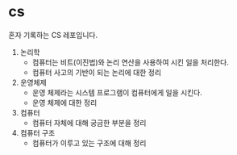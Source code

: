 # cs
혼자 기록하는 CS 레포입니다.

1. 논리학
   - 컴퓨터는 비트(이진법)와 논리 연산을 사용하여 시킨 일을 처리한다.
   - 컴퓨터 사고의 기반이 되는 논리에 대한 정리
2. 운영체제
   - 운영 체제라는 시스템 프로그램이 컴퓨터에게 일을 시킨다.
   - 운영 체제에 대한 정리
3. 컴퓨터
   - 컴퓨터 자체에 대해 궁금한 부분을 정리
4. 컴퓨터 구조
   - 컴퓨터가 이루고 있는 구조에 대해 정리
